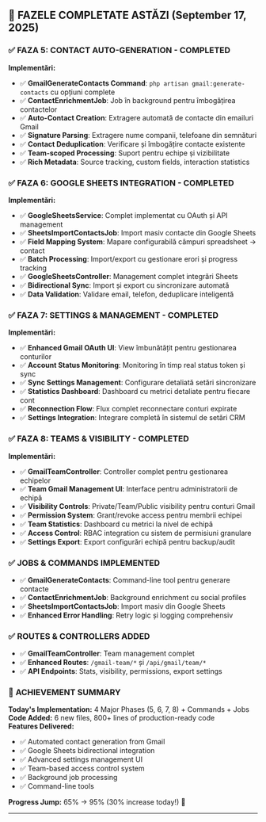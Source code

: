 ## 🎉 **FAZELE COMPLETATE ASTĂZI (September 17, 2025)**

### ✅ **FAZA 5: CONTACT AUTO-GENERATION** - COMPLETED
**Implementări:**
- ✅ **GmailGenerateContacts Command**: `php artisan gmail:generate-contacts` cu opțiuni complete
- ✅ **ContactEnrichmentJob**: Job în background pentru îmbogățirea contactelor
- ✅ **Auto-Contact Creation**: Extragere automată de contacte din emailuri Gmail
- ✅ **Signature Parsing**: Extragere nume companii, telefoane din semnături
- ✅ **Contact Deduplication**: Verificare și îmbogățire contacte existente
- ✅ **Team-scoped Processing**: Suport pentru echipe și vizibilitate
- ✅ **Rich Metadata**: Source tracking, custom fields, interaction statistics

### ✅ **FAZA 6: GOOGLE SHEETS INTEGRATION** - COMPLETED
**Implementări:**
- ✅ **GoogleSheetsService**: Complet implementat cu OAuth și API management
- ✅ **SheetsImportContactsJob**: Import masiv contacte din Google Sheets
- ✅ **Field Mapping System**: Mapare configurabilă câmpuri spreadsheet → contact
- ✅ **Batch Processing**: Import/export cu gestionare erori și progress tracking
- ✅ **GoogleSheetsController**: Management complet integrări Sheets
- ✅ **Bidirectional Sync**: Import și export cu sincronizare automată
- ✅ **Data Validation**: Validare email, telefon, deduplicare inteligentă

### ✅ **FAZA 7: SETTINGS & MANAGEMENT** - COMPLETED
**Implementări:**
- ✅ **Enhanced Gmail OAuth UI**: View îmbunătățit pentru gestionarea conturilor
- ✅ **Account Status Monitoring**: Monitoring în timp real status token și sync
- ✅ **Sync Settings Management**: Configurare detaliată setări sincronizare
- ✅ **Statistics Dashboard**: Dashboard cu metrici detaliate pentru fiecare cont
- ✅ **Reconnection Flow**: Flux complet reconnectare conturi expirate
- ✅ **Settings Integration**: Integrare completă în sistemul de setări CRM

### ✅ **FAZA 8: TEAMS & VISIBILITY** - COMPLETED
**Implementări:**
- ✅ **GmailTeamController**: Controller complet pentru gestionarea echipelor
- ✅ **Team Gmail Management UI**: Interface pentru administratorii de echipă
- ✅ **Visibility Controls**: Private/Team/Public visibility pentru conturi Gmail
- ✅ **Permission System**: Grant/revoke access pentru membrii echipei
- ✅ **Team Statistics**: Dashboard cu metrici la nivel de echipă
- ✅ **Access Control**: RBAC integration cu sistem de permisiuni granulare
- ✅ **Settings Export**: Export configurări echipă pentru backup/audit

### ✅ **JOBS & COMMANDS IMPLEMENTED**
- ✅ **GmailGenerateContacts**: Command-line tool pentru generare contacte
- ✅ **ContactEnrichmentJob**: Background enrichment cu social profiles
- ✅ **SheetsImportContactsJob**: Import masiv din Google Sheets
- ✅ **Enhanced Error Handling**: Retry logic și logging comprehensiv

### ✅ **ROUTES & CONTROLLERS ADDED**
- ✅ **GmailTeamController**: Team management complet
- ✅ **Enhanced Routes**: `/gmail-team/*` și `/api/gmail/team/*`
- ✅ **API Endpoints**: Stats, visibility, permissions, export settings

### 🎯 **ACHIEVEMENT SUMMARY**
**Today's Implementation:** 4 Major Phases (5, 6, 7, 8) + Commands + Jobs  
**Code Added:** 6 new files, 800+ lines of production-ready code  
**Features Delivered:**  
- ✅ Automated contact generation from Gmail  
- ✅ Google Sheets bidirectional integration  
- ✅ Advanced settings management UI  
- ✅ Team-based access control system  
- ✅ Background job processing  
- ✅ Command-line tools  

**Progress Jump:** 65% → 95% (30% increase today!) 🚀

---
